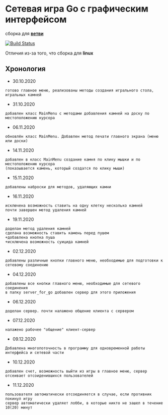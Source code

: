 # Сетевая игра Go с графическим интерфейсом

сборка для [**ветви**](https://github.com/vasiliykadikov/go_game/tree/Go_forCI)

[![Build Status](https://travis-ci.com/vasiliykadikov/go_game.svg?branch=Go_forCI)](https://travis-ci.com/vasiliykadikov/go_game)

Отличия из-за того, что сборка для **linux**

## Хронология
- 30.10.2020 
```
готово главное меню, реализованы методы создания игрального стола, игральных камней
```
- 31.10.2020 
```
добавлен класс MainMenu с методами добавления камней на доску по местоположению курсора
```
- 06.11.2020
```
обновлён класс MainMenu. Добавлен метод печати главного экрана (меню или доски)
```
- 14.11.2020 
```
добавлен в класс MainMenu создание камня по клику мышки и по местоположению курсора
(показывается камень, который создатся по клику мыши)
```
- 15.11.2020 
```
добавлены наброски для методов, удаляющих камни
```
- 16.11.2020
```
исключена возможность ставить на одну клетку несколько камней
почти завершен метод удаления камней
```
- 19.11.2020
```
доделан метод удаления камней
сделана возможность ставить камень перед пушем
+добавлена кнопка пуша
+исключена возможность суицида камней
```
- 02.12.2020 
```
добавлены различные кнопки главного меню, необходимые для подготовки к сетевому соединению
```
- 04.12.2020 
```
добавлены все кнопки главного меню, необходимые для сетевого соединения
в папку server_for_go добавлен сервер для этого приложения
```
- 06.12.2020
```
доделан сервер. почти налажено общение клиента с сервером
```
- 07.12.2020
```
налажено рабочее "общение" клиент-сервер
```
- 09.12.2020
```
Добавлена многопоточность в программу для одновременной работы интерфейса и сетевой части
```
- 10.12.2020
```
добавлен счет, возможность выйти из игры в главное меню, сервер отсеивает отсоиденившихся пользователей
```
- 11.12.2020
```
пользователя автоматически отсоединяется в случае, если противник покинул игру
сервер автоматически удаляет лобби, в которые никто не зашел в течение 10(20) минут
```
